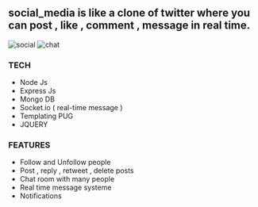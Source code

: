 ## social_media is like a clone of twitter where you can post , like , comment , message in real time.

![social](https://user-images.githubusercontent.com/53177468/103832702-35495880-507f-11eb-9894-dd845c70c80d.PNG) ![chat](https://user-images.githubusercontent.com/53177468/103833505-73477c00-5081-11eb-8f2d-3fc1c9af3b6a.PNG)



### TECH
  - Node Js 
  - Express Js 
  - Mongo DB
  - Socket.io ( real-time message )
  - Templating PUG
  - JQUERY
  
### FEATURES
  - Follow and Unfollow people
  - Post , reply , retweet , delete posts
  - Chat room with many people
  - Real time message systeme
  - Notifications
  
